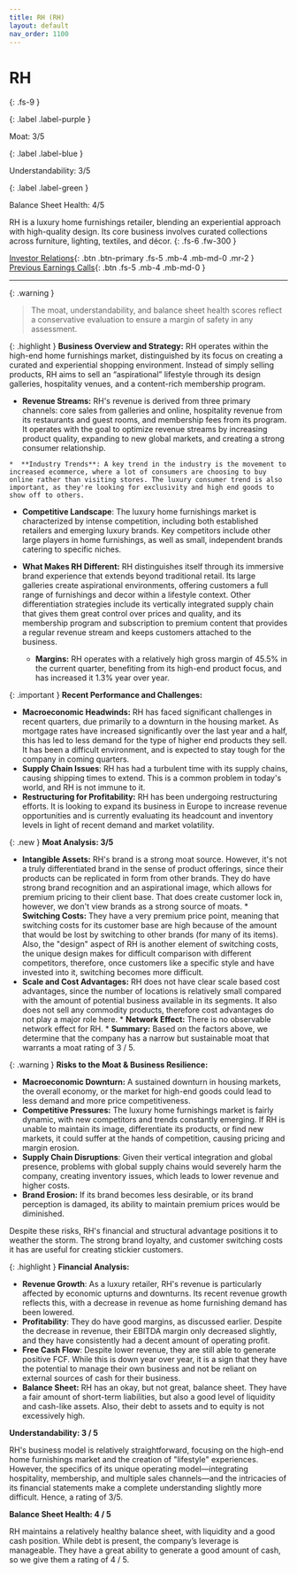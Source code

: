 ```yaml
---
title: RH (RH)
layout: default
nav_order: 1100
---
```


# RH
{: .fs-9 }

{: .label .label-purple }

Moat: 3/5

{: .label .label-blue }

Understandability: 3/5

{: .label .label-green }

Balance Sheet Health: 4/5

RH is a luxury home furnishings retailer, blending an experiential approach with high-quality design. Its core business involves curated collections across furniture, lighting, textiles, and décor.
{: .fs-6 .fw-300 }

[Investor Relations](https://www.google.com/search?q=RH+investor+relations){: .btn .btn-primary .fs-5 .mb-4 .mb-md-0 .mr-2 }
[Previous Earnings Calls](https://discountingcashflows.com/company/RH/transcripts/){: .btn .fs-5 .mb-4 .mb-md-0 }

---

{: .warning }
>The moat, understandability, and balance sheet health scores reflect a conservative evaluation to ensure a margin of safety in any assessment.



{: .highlight }
**Business Overview and Strategy:**
RH operates within the high-end home furnishings market, distinguished by its focus on creating a curated and experiential shopping environment. Instead of simply selling products, RH aims to sell an “aspirational” lifestyle through its design galleries, hospitality venues, and a content-rich membership program.  
   *   **Revenue Streams:** RH's revenue is derived from three primary channels: core sales from galleries and online, hospitality revenue from its restaurants and guest rooms, and membership fees from its program. It operates with the goal to optimize revenue streams by increasing product quality, expanding to new global markets, and creating a strong consumer relationship.
    
    *  **Industry Trends**: A key trend in the industry is the movement to increased ecommerce, where a lot of consumers are choosing to buy online rather than visiting stores. The luxury consumer trend is also important, as they're looking for exclusivity and high end goods to show off to others.

*  **Competitive Landscape**: The luxury home furnishings market is characterized by intense competition, including both established retailers and emerging luxury brands. Key competitors include other large players in home furnishings, as well as small, independent brands catering to specific niches.
    
*  **What Makes RH Different:** RH distinguishes itself through its immersive brand experience that extends beyond traditional retail. Its large galleries create aspirational environments, offering customers a full range of furnishings and decor within a lifestyle context. Other differentiation strategies include its vertically integrated supply chain that gives them great control over prices and quality, and its membership program and subscription to premium content that provides a regular revenue stream and keeps customers attached to the business.
     
   *   **Margins:** RH operates with a relatively high gross margin of 45.5% in the current quarter, benefiting from its high-end product focus, and has increased it 1.3% year over year. 

{: .important }
**Recent Performance and Challenges:**
   *   **Macroeconomic Headwinds:**  RH has faced significant challenges in recent quarters, due primarily to a downturn in the housing market. As mortgage rates have increased significantly over the last year and a half, this has led to less demand for the type of higher end products they sell. It has been a difficult environment, and is expected to stay tough for the company in coming quarters.
   *  **Supply Chain Issues**: RH has had a turbulent time with its supply chains, causing shipping times to extend. This is a common problem in today's world, and RH is not immune to it.
   *  **Restructuring for Profitability:** RH has been undergoing restructuring efforts. It is looking to expand its business in Europe to increase revenue opportunities and is currently evaluating its headcount and inventory levels in light of recent demand and market volatility.

{: .new }
**Moat Analysis: 3/5**
   *   **Intangible Assets:** RH's brand is a strong moat source. However, it's not a truly differentiated brand in the sense of product offerings, since their products can be replicated in form from other brands. They do have strong brand recognition and an aspirational image, which allows for premium pricing to their client base. That does create customer lock in, however, we don't view brands as a strong source of moats.
    *  **Switching Costs:** They have a very premium price point, meaning that switching costs for its customer base are high because of the amount that would be lost by switching to other brands (for many of its items). Also, the "design" aspect of RH is another element of switching costs, the unique design makes for difficult comparison with different competitors, therefore, once customers like a specific style and have invested into it, switching becomes more difficult.
   *  **Scale and Cost Advantages:** RH does not have clear scale based cost advantages, since the number of locations is relatively small compared with the amount of potential business available in its segments. It also does not sell any commodity products, therefore cost advantages do not play a major role here.
    * **Network Effect:** There is no observable network effect for RH.
    *   **Summary:** Based on the factors above, we determine that the company has a narrow but sustainable moat that warrants a moat rating of 3 / 5.

{: .warning }
**Risks to the Moat & Business Resilience:**
   * **Macroeconomic Downturn:**  A sustained downturn in housing markets, the overall economy, or the market for high-end goods could lead to less demand and more price competitiveness.
   *   **Competitive Pressures:**  The luxury home furnishings market is fairly dynamic, with new competitors and trends constantly emerging. If RH is unable to maintain its image, differentiate its products, or find new markets, it could suffer at the hands of competition, causing pricing and margin erosion.
  *   **Supply Chain Disruptions**: Given their vertical integration and global presence, problems with global supply chains would severely harm the company, creating inventory issues, which leads to lower revenue and higher costs.
 *   **Brand Erosion:**  If its brand becomes less desirable, or its brand perception is damaged, its ability to maintain premium prices would be diminished.

Despite these risks, RH's financial and structural advantage positions it to weather the storm. The strong brand loyalty, and customer switching costs it has are useful for creating stickier customers.

{: .highlight }
**Financial Analysis:**
   *   **Revenue Growth**: As a luxury retailer, RH's revenue is particularly affected by economic upturns and downturns. Its recent revenue growth reflects this, with a decrease in revenue as home furnishing demand has been lowered.
  *   **Profitability**: They do have good margins, as discussed earlier. Despite the decrease in revenue, their EBITDA margin only decreased slightly, and they have consistently had a decent amount of operating profit.
   *  **Free Cash Flow**: Despite lower revenue, they are still able to generate positive FCF. While this is down year over year, it is a sign that they have the potential to manage their own business and not be reliant on external sources of cash for their business.
   * **Balance Sheet:** RH has an okay, but not great, balance sheet. They have a fair amount of short-term liabilities, but also a good level of liquidity and cash-like assets. Also, their debt to assets and to equity is not excessively high.

**Understandability: 3 / 5**

RH's business model is relatively straightforward, focusing on the high-end home furnishings market and the creation of "lifestyle" experiences. However, the specifics of its unique operating model—integrating hospitality, membership, and multiple sales channels—and the intricacies of its financial statements make a complete understanding slightly more difficult. Hence, a rating of 3/5.

**Balance Sheet Health: 4 / 5**

RH maintains a relatively healthy balance sheet, with liquidity and a good cash position. While debt is present, the company’s leverage is manageable. They have a great ability to generate a good amount of cash, so we give them a rating of 4 / 5.
